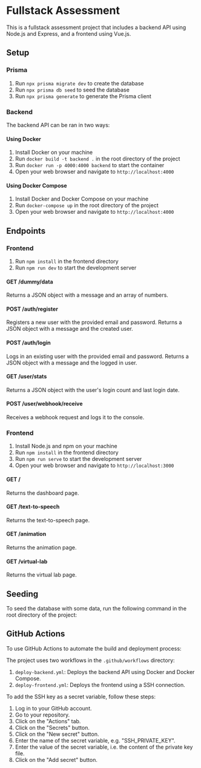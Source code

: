 # Fullstack Assessment

This is a fullstack assessment project that includes a backend API using Node.js and Express, and a frontend using Vue.js.

## Setup

### Prisma

1. Run `npx prisma migrate dev` to create the database
2. Run `npx prisma db seed` to seed the database
3. Run `npx prisma generate` to generate the Prisma client

### Backend

The backend API can be ran in two ways:

#### Using Docker

1. Install Docker on your machine
2. Run `docker build -t backend .` in the root directory of the project
3. Run `docker run -p 4000:4000 backend` to start the container
4. Open your web browser and navigate to `http://localhost:4000`

#### Using Docker Compose

1. Install Docker and Docker Compose on your machine
2. Run `docker-compose up` in the root directory of the project
3. Open your web browser and navigate to `http://localhost:4000`

## Endpoints

### Frontend

1. Run `npm install` in the frontend directory
2. Run `npm run dev` to start the development server

#### GET /dummy/data

Returns a JSON object with a message and an array of numbers.

#### POST /auth/register

Registers a new user with the provided email and password. Returns a JSON object with a message and the created user.

#### POST /auth/login

Logs in an existing user with the provided email and password. Returns a JSON object with a message and the logged in user.

#### GET /user/stats

Returns a JSON object with the user's login count and last login date.

#### POST /user/webhook/receive

Receives a webhook request and logs it to the console.

### Frontend

1. Install Node.js and npm on your machine
2. Run `npm install` in the frontend directory
3. Run `npm run serve` to start the development server
4. Open your web browser and navigate to `http://localhost:3000`

#### GET /

Returns the dashboard page.

#### GET /text-to-speech

Returns the text-to-speech page.

#### GET /animation

Returns the animation page.

#### GET /virtual-lab

Returns the virtual lab page.

## Seeding

To seed the database with some data, run the following command in the root directory of the project:

## GitHub Actions

To use GitHub Actions to automate the build and deployment process:

The project uses two workflows in the `.github/workflows` directory:

1. `deploy-backend.yml`: Deploys the backend API using Docker and Docker Compose.
2. `deploy-frontend.yml`: Deploys the frontend using a SSH connection.

To add the SSH key as a secret variable, follow these steps:

1. Log in to your GitHub account.
2. Go to your repository.
3. Click on the "Actions" tab.
4. Click on the "Secrets" button.
5. Click on the "New secret" button.
6. Enter the name of the secret variable, e.g. "SSH_PRIVATE_KEY".
7. Enter the value of the secret variable, i.e. the content of the private key file.
8. Click on the "Add secret" button.
